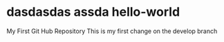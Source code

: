 # dasdasdas assda hello-world
My First Git Hub Repository
This is my first change on the develop branch
